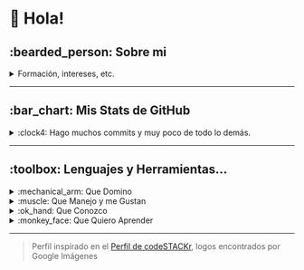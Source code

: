 # :wave: Hola!

<section>
  <h2>
    :bearded_person: Sobre mi
  </h2>
  <details>
    <summary> 
      Formación, intereses, etc. 
    </summary>
    <lu>
      <li>
        :robot: Soy estudiante de Pregrado de Ingenirería Civil en Computación con  Major en Sistemas Autónomos y Robóticos, y Minor de Profundidad en Automatización e Inteligencia Computacional(Area de Control y Automatización).
      </li>
      <li>
        :smiley_cat: Me encanta todo lo relacionado con ciencias de la computación y su implementación en problemas reales del dia a dia. 
      </li>
      <li>
        :mag_right: Busco oportunidades para aplicar todo lo que he aprendido sin importar la escala, industria o campo al cual se aplique.
      </li>
      <li>
        :dart: Mis objetivos para este 2020 son completar los cursos de mi semestre en la universidad y conseguir una práctica profesional para el 2021.
      </li>
      <li>
        :tada: Me encanta jugar Tennis, hacer ejercicio, cocinar sin lavar los platos, y jugar CATAN con amigos.
      </li>
    </lu>
  </details>
</section>

***

<section>
  <h2>
    :bar_chart: Mis Stats de GitHub
  </h2>
  <details>
    <summary>
      :clock4: Hago muchos commits y muy poco de todo lo demás.
    </summary>
    <img 
      alt="GitHub Stats"
      src="https://github-readme-stats.vercel.app/api?username=HenryBlairG&count_private=true&show_icons=true"
    />
  </details>
</section>

***

<section>
  <h2>
    :toolbox: Lenguajes y Herramientas...
  </h2>
  <details>
    <summary>
      :mechanical_arm: Que Domino
    </summary>
    <img 
      alt="Python"
      height=80px
      src="https://seeklogo.com/images/P/python-logo-A32636CAA3-seeklogo.com.png"
    />
    <img 
      alt="Terminal"
      height=80px
      src="https://camo.githubusercontent.com/bbfa2a5c01460358f6e1d761b08211d2be318447/687474703a2f2f656c656d656e746172792e696f2f696d616765732f646f63732f68756d616e2d696e746572666163652d67756964656c696e65732f69636f6e732f36342f7574696c69746965732d7465726d696e616c2e737667"
    />
    <img 
      alt="Git"
      height=80px
      src="https://raw.githubusercontent.com/github/explore/80688e429a7d4ef2fca1e82350fe8e3517d3494d/topics/git/git.png"
    />
    <img 
      alt="VS Code"
      height=80px
      src="https://raw.githubusercontent.com/github/explore/80688e429a7d4ef2fca1e82350fe8e3517d3494d/topics/visual-studio-code/visual-studio-code.png"
    />
    <img 
    alt="Colaboratory"
    height=80px
    src="https://colab.research.google.com/img/colab_favicon.ico"
    />
    <img 
    alt="Latex Overleaf"
    height=80px
    src="https://cdn.overleaf.com/img/ol-brand/overleaf_og_logo.png"
    />
  </details>
  <details>
    <summary>
      :muscle: Que Manejo y me Gustan
    </summary>
    <img 
      alt="Pytorch"
      height=80px
      src="https://static.nvidiagrid.net/ngc/containers/pytorch-logo-light.png"
    />
    <img 
      alt="Flask"
      height=80px
      src="https://codersera.com/blog/wp-content/uploads/2019/06/flask-1.png"
    />
    <img 
      alt="C"
      height=80px
      src="https://seeklogo.com/images/C/c-programming-language-logo-9B32D017B1-seeklogo.com.png"
    />
    <img 
      alt="C++"
      height=80px
      src="https://ourcodeworld.com/public-media/gallery/categorielogo-5a284afe1346e.png"
    />
    <img 
      alt="Arduino"
      height=80px
      src="https://cdn.iconscout.com/icon/free/png-256/arduino-4-569256.png"
    />
    <img 
      alt="Html"
      height=80px
      src="https://cdn.iconscout.com/icon/free/png-256/html5-40-1175193.png"
    />
    <img 
      alt="PostgreSQL"
      height=80px
      src="https://raw.githubusercontent.com/0install/0install.de-feeds/master/pgAdmin3.png"
    />
    <img 
      alt="MongoDB"
      height=80px
      src="https://infinapps.com/wp-content/uploads/2018/10/mongodb-logo.png"
    />
    <img 
      alt="Jupyter"
      height=80px
      src="https://miro.medium.com/max/1036/1*FogMIj4gYwp3fTHLZuwavQ.png"
    />
    <img 
      alt="EC2"
      height=80px
      src="https://cdn.iconscout.com/icon/free/png-256/aws-282739.png"
    />
    <img 
      alt="Heroku"
      height=80px
      src="https://cdn.iconscout.com/icon/free/png-256/heroku-5-569467.png"
    />
    <img 
      alt="Docker"
      height=80px
      src="https://d2eip9sf3oo6c2.cloudfront.net/tags/images/000/000/947/square_256/docker%282%29.png"
    />
    <img 
      alt="Inventor"
      height=80px
      src="https://www.symetri.com/media/1185/inventor-icon-128px-hd.png"
    />
    <img 
      alt="Fusion 360"
      height=80px
      src="https://i0.wp.com/damassets.autodesk.net/content/dam/autodesk/www/products/responsive-imagery/responsive-badges-free-trial/2020/fusion-360-icon-128px-hd.png"
    />
    <img 
      alt="OpenSCAD"
      height=80px
      src="https://static.macupdate.com/products/49511/l/openscad-logo.png"
    />
    <img 
      alt="DBDiagram.io"
      height=80px
      src="https://community.dbdiagram.io/uploads/default/original/1X/e74cdeee58b4327b87f9eac37493e349dce88050.png"
    />
    <img 
      alt="Ora.pm"
      height=80px
      src="https://pbs.twimg.com/profile_images/1300671740935372800/pqKLeNFE_400x400.jpg"
    />
    <img 
      alt="Markdown"
      height=80px
      src="https://upload.wikimedia.org/wikipedia/commons/thumb/3/37/Markdown-mark-solid.svg/1200px-Markdown-mark-solid.svg.png"
    />
  </details>
  <details>
    <summary>
      :ok_hand: Que Conozco
    </summary>
    <img 
      alt="TensorFlow"
      height=80px
      src="https://i1.wp.com/www.clubdetecnologia.net/wp-content/uploads/2017/11/tensorflow-logo.png"
    />
    <img 
      alt="NodeJs"
      height=80px
      src="https://d2eip9sf3oo6c2.cloudfront.net/tags/images/000/000/256/square_256/nodejslogo.png"
    />
    <img 
      alt="Javascript"
      height=80px
      src="https://cdn.iconscout.com/icon/free/png-128/javascript-1-225993.png"
    />
    <img 
      alt="CSS"
      height=80px
      src="https://cdn.iconscout.com/icon/free/png-256/css-131-722685.png"
    />
    <img 
      alt="Verilog y VHDL con Xilinx"
      height=80px
      src="https://user-images.githubusercontent.com/48672827/57464068-a2a35580-72ae-11e9-9d52-7cadbf0cb940.png"
    />
    <img 
      alt="Matlab"
      height=80px
      src="https://icons.iconarchive.com/icons/alecive/flatwoken/256/Apps-Matlab-icon.png"
    />
    <img 
      alt="Ruby"
      height=80px
      src="https://cdn.iconscout.com/icon/free/png-256/ruby-46-1175101.png"
    />
    <img 
      alt="Rails"
      height=80px
      src="https://findicons.com/files/icons/1607/ruby_on_rails/256/ror_logo.png"
    />
    <img 
      alt="PHP"
      height=80px
      src="https://3.bp.blogspot.com/-e6IQB8pglII/XJPv-knf5aI/AAAAAAAAJRA/GMaKgRLlKvs_CxVQdhYN4ffeN5XCIBq1ACK4BGAYYCw/s1600/logo%2Bphp%2Bicon.png"
    />
    <img 
      alt="Flutter"
      height=80px
      src="https://d2eip9sf3oo6c2.cloudfront.net/tags/images/000/001/245/square_256/flutterlogo.png"
    />
    <img 
      alt="Java"
      height=80px
      src="https://cdn.iconscout.com/icon/free/png-256/java-43-569305.png"
    />
    <img 
      alt="FaunaDB"
      height=80px
      src="https://res.cloudinary.com/practicaldev/image/fetch/s--vY70SUm5--/c_fill,f_auto,fl_progressive,h_320,q_auto,w_320/https://dev-to-uploads.s3.amazonaws.com/uploads/organization/profile_image/1138/b4bbd0bf-6889-462e-b694-663b1efd4efa.png"
    />
    <img 
      alt="G suite"
      height=80px
      src="https://assets.cloud.im/prod/ux1/images/logos/gsuite/gsuite-2x.png"
    />
    <img 
      alt="Trello"
      height=80px
      src="https://cdn.iconscout.com/icon/free/png-256/trello-226534.png"
    />
  </details>
  <details>
    <summary>
      :monkey_face: Que Quiero Aprender
    </summary>
    <img 
      alt="C#"
      height=80px
      src="https://seeklogo.com/images/C/c-sharp-c-logo-02F17714BA-seeklogo.com.png"
    />
    <img 
      alt="Dart"
      height=80px
      src="https://d2eip9sf3oo6c2.cloudfront.net/tags/images/000/001/227/square_256/dart-logo.png"
    />
    <img 
      alt="AWS"
      height=80px
      src="https://iconarchive.com/download/i80410/uiconstock/socialmedia/AWS.ico"
    />
    <img 
      alt="Nginx"
      height=80px
      src="https://quiksite.com/wp-content/uploads/2016/09/Nginx-featured-logo.png"
    />
    <img 
      alt="ROS"
      height=80px
      src="https://www.theconstructsim.com/wp-content/uploads/2015/10/rosLarge.png"
    />
  </details>
</section>

***

> Perfil inspirado en el [Perfil de codeSTACKr](https://github.com/codeSTACKr/codeSTACKr/blob/master/README.md), logos encontrados por Google Imágenes